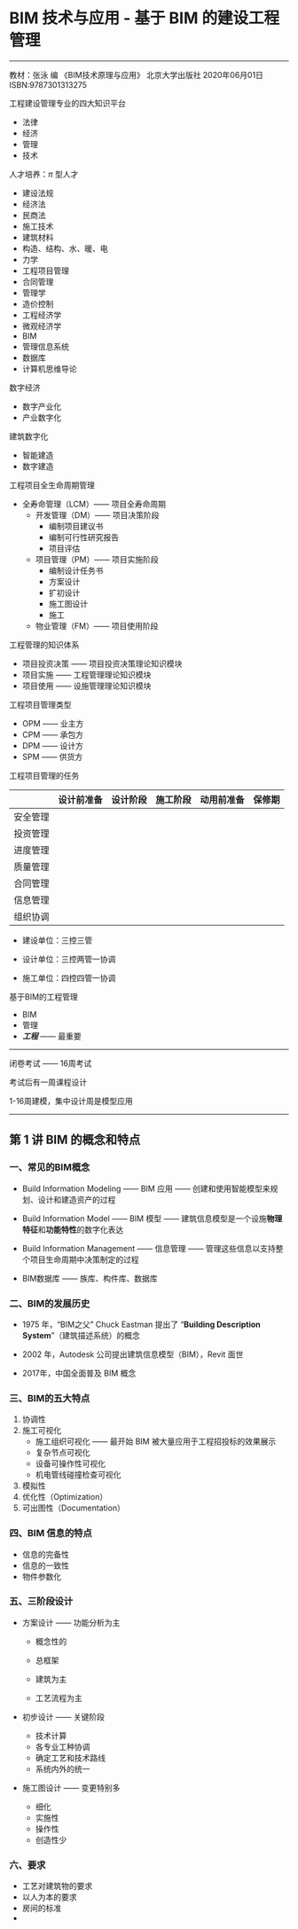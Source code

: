 # BIM 技术与应用 - 基于 BIM 的建设工程管理

---

教材：张泳 编 《BIM技术原理与应用》 北京大学出版社 2020年06月01日 ISBN:9787301313275

工程建设管理专业的四大知识平台

* 法律
* 经济
* 管理
* 技术

人才培养：$\pi$ 型人才

* 建设法规
* 经济法
* 民商法
* 施工技术
* 建筑材料
* 构造、结构、水、暖、电
* 力学
* 工程项目管理
* 合同管理
* 管理学
* 造价控制
* 工程经济学
* 微观经济学
* BIM
* 管理信息系统
* 数据库
* 计算机思维导论

数字经济

* 数字产业化
* 产业数字化

建筑数字化

* 智能建造
* 数字建造

工程项目全生命周期管理

* 全寿命管理（LCM）—— 项目全寿命周期
  * 开发管理（DM）—— 项目决策阶段
    * 编制项目建议书
    * 编制可行性研究报告
    * 项目评估
  * 项目管理（PM）—— 项目实施阶段
    * 编制设计任务书
    * 方案设计
    * 扩初设计
    * 施工图设计
    * 施工
  * 物业管理（FM）—— 项目使用阶段

工程管理的知识体系

* 项目投资决策 —— 项目投资决策理论知识模块
* 项目实施 —— 工程管理理论知识模块
* 项目使用 —— 设施管理理论知识模块

工程项目管理类型

* OPM —— 业主方
* CPM —— 承包方
* DPM —— 设计方
* SPM —— 供货方

工程项目管理的任务

|          | 设计前准备 | 设计阶段 | 施工阶段 | 动用前准备 | 保修期 |
| -------- | ---------- | -------- | -------- | ---------- | ------ |
| 安全管理 |            |          |          |            |        |
| 投资管理 |            |          |          |            |        |
| 进度管理 |            |          |          |            |        |
| 质量管理 |            |          |          |            |        |
| 合同管理 |            |          |          |            |        |
| 信息管理 |            |          |          |            |        |
| 组织协调 |            |          |          |            |        |

* 建设单位：三控三管

* 设计单位：三控两管一协调

* 施工单位：四控四管一协调



基于BIM的工程管理

* BIM
* 管理
* ***工程*** —— 最重要

---

闭卷考试 —— 16周考试

考试后有一周课程设计

1-16周建模，集中设计周是模型应用

---

## 第 1 讲 BIM 的概念和特点

### 一、常见的BIM概念

* Build Information Modeling —— BIM 应用 —— 创建和使用智能模型来规划、设计和建造资产的过程

* Build Information Model —— BIM 模型 —— 建筑信息模型是一个设施**物理特征**和**功能特性**的数字化表达

* Build Information Management —— 信息管理 —— 管理这些信息以支持整个项目生命周期中决策制定的过程

* BIM数据库 —— 族库、构件库、数据库

### 二、BIM的发展历史

* 1975 年，“BIM之父” Chuck Eastman 提出了 “**Building Description System**”（建筑描述系统）的概念

* 2002 年，Autodesk 公司提出建筑信息模型（BIM），Revit 面世
* 2017年，中国全面普及 BIM 概念

### 三、BIM的五大特点

1. 协调性
2. 施工可视化
   * 施工组织可视化 —— 最开始 BIM 被大量应用于工程招投标的效果展示
   * 复杂节点可视化
   * 设备可操作性可视化
   * 机电管线碰撞检查可视化
3. 模拟性
4. 优化性（Optimization）
5. 可出图性（Documentation）

### 四、BIM 信息的特点

* 信息的完备性
* 信息的一致性
* 物件参数化

### 五、三阶段设计

* 方案设计 —— 功能分析为主

  * 概念性的

  * 总框架

  * 建筑为主
  * 工艺流程为主

* 初步设计 —— 关键阶段

  * 技术计算
  * 各专业工种协调
  * 确定工艺和技术路线
  * 系统内外的统一

* 施工图设计 —— 变更特别多

  * 细化
  * 实施性
  * 操作性
  * 创造性少



### 六、要求

* 工艺对建筑物的要求
* 以人为本的要求
* 房间的标准
* 

